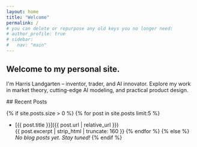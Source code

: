 ```yaml
---
layout: home
title: "Welcome"
permalink: /
# you can delete or repurpose any old keys you no longer need:
# author_profile: true
# sidebar:
#   nav: "main"
---
```


<section class="hero">
  <h1>Welcome to my personal site.</h1>
  <p>I'm Harris Landgarten – inventor, trader, and AI innovator.  
     Explore my work in market theory, cutting-edge AI modeling, and practical product design.</p>
</section>

<section class="recent-posts" markdown="1">
## Recent Posts

{% if site.posts.size > 0 %}
{% for post in site.posts limit:5 %}
- [{{ post.title }}]({{ post.url | relative_url }})  
  {{ post.excerpt | strip_html | truncate: 160 }}
{% endfor %}
{% else %}
_No blog posts yet. Stay tuned!_
{% endif %}
</section>

